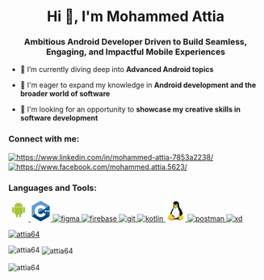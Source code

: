 <h1 align="center">Hi 👋, I'm Mohammed Attia</h1>
<h3 align="center">Ambitious Android Developer Driven to Build Seamless, Engaging, and Impactful Mobile Experiences</h3>


- 🔭 I’m currently diving deep into **Advanced Android topics**

- 🚀 I'm eager to expand my knowledge in **Android development and the broader world of software**

- 🤝 I'm looking for an opportunity to **showcase my creative skills in software development**

<h3 align="left">Connect with me:</h3>
<p align="left">
<a href="https://linkedin.com/in/https://www.linkedin.com/in/mohammed-attia-7853a2238/" target="blank"><img align="center" src="https://raw.githubusercontent.com/rahuldkjain/github-profile-readme-generator/master/src/images/icons/Social/linked-in-alt.svg" alt="https://www.linkedin.com/in/mohammed-attia-7853a2238/" height="30" width="40" /></a>
<a href="https://fb.com/https://www.facebook.com/mohammed.attia.5623/" target="blank"><img align="center" src="https://raw.githubusercontent.com/rahuldkjain/github-profile-readme-generator/master/src/images/icons/Social/facebook.svg" alt="https://www.facebook.com/mohammed.attia.5623/" height="30" width="40" /></a>
</p>

<h3 align="left">Languages and Tools:</h3>
<p align="left"> <a href="https://developer.android.com" target="_blank" rel="noreferrer"> <img src="https://raw.githubusercontent.com/devicons/devicon/master/icons/android/android-original-wordmark.svg" alt="android" width="40" height="40"/> </a> <a href="https://www.w3schools.com/cpp/" target="_blank" rel="noreferrer"> <img src="https://raw.githubusercontent.com/devicons/devicon/master/icons/cplusplus/cplusplus-original.svg" alt="cplusplus" width="40" height="40"/> </a> <a href="https://www.figma.com/" target="_blank" rel="noreferrer"> <img src="https://www.vectorlogo.zone/logos/figma/figma-icon.svg" alt="figma" width="40" height="40"/> </a> <a href="https://firebase.google.com/" target="_blank" rel="noreferrer"> <img src="https://www.vectorlogo.zone/logos/firebase/firebase-icon.svg" alt="firebase" width="40" height="40"/> </a> <a href="https://git-scm.com/" target="_blank" rel="noreferrer"> <img src="https://www.vectorlogo.zone/logos/git-scm/git-scm-icon.svg" alt="git" width="40" height="40"/> </a> <a href="https://kotlinlang.org" target="_blank" rel="noreferrer"> <img src="https://www.vectorlogo.zone/logos/kotlinlang/kotlinlang-icon.svg" alt="kotlin" width="40" height="40"/> </a> <a href="https://www.linux.org/" target="_blank" rel="noreferrer"> <img src="https://raw.githubusercontent.com/devicons/devicon/master/icons/linux/linux-original.svg" alt="linux" width="40" height="40"/> </a> <a href="https://postman.com" target="_blank" rel="noreferrer"> <img src="https://www.vectorlogo.zone/logos/getpostman/getpostman-icon.svg" alt="postman" width="40" height="40"/> </a> <a href="https://www.adobe.com/products/xd.html" target="_blank" rel="noreferrer"> <img src="https://cdn.worldvectorlogo.com/logos/adobe-xd.svg" alt="xd" width="40" height="40"/> </a> </p>

<p align="left"> <a href="https://github.com/ryo-ma/github-profile-trophy"><img src="https://github-profile-trophy.vercel.app/?username=attia64" alt="attia64" /></a> </p>

<p><img align="left" src="https://github-readme-stats.vercel.app/api/top-langs?username=attia64&show_icons=true&locale=en&layout=compact" alt="attia64" /></p>

<p>&nbsp;<img align="center" src="https://github-readme-stats.vercel.app/api?username=attia64&show_icons=true&locale=en" alt="attia64" /></p>

<p><img align="center" src="https://github-readme-streak-stats.herokuapp.com/?user=attia64&" alt="attia64" /></p>
